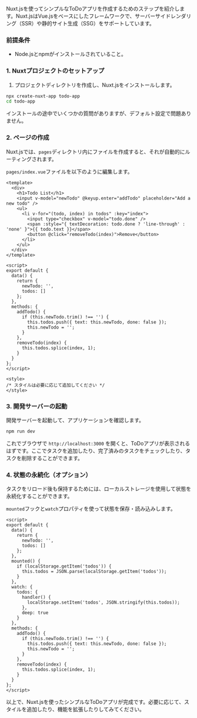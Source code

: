 Nuxt.jsを使ってシンプルなToDoアプリを作成するためのステップを紹介します。Nuxt.jsはVue.jsをベースにしたフレームワークで、サーバーサイドレンダリング（SSR）や静的サイト生成（SSG）をサポートしています。

### 前提条件
- Node.jsとnpmがインストールされていること。

### 1. Nuxtプロジェクトのセットアップ

1. プロジェクトディレクトリを作成し、Nuxt.jsをインストールします。

```bash
npx create-nuxt-app todo-app
cd todo-app
```

インストールの途中でいくつかの質問がありますが、デフォルト設定で問題ありません。

### 2. ページの作成

Nuxt.jsでは、`pages`ディレクトリ内にファイルを作成すると、それが自動的にルーティングされます。

`pages/index.vue`ファイルを以下のように編集します。

```vue
<template>
  <div>
    <h1>Todo List</h1>
    <input v-model="newTodo" @keyup.enter="addTodo" placeholder="Add a new todo" />
    <ul>
      <li v-for="(todo, index) in todos" :key="index">
        <input type="checkbox" v-model="todo.done" />
        <span :style="{ textDecoration: todo.done ? 'line-through' : 'none' }">{{ todo.text }}</span>
        <button @click="removeTodo(index)">Remove</button>
      </li>
    </ul>
  </div>
</template>

<script>
export default {
  data() {
    return {
      newTodo: '',
      todos: []
    };
  },
  methods: {
    addTodo() {
      if (this.newTodo.trim() !== '') {
        this.todos.push({ text: this.newTodo, done: false });
        this.newTodo = '';
      }
    },
    removeTodo(index) {
      this.todos.splice(index, 1);
    }
  }
};
</script>

<style>
/* スタイルは必要に応じて追加してください */
</style>
```

### 3. 開発サーバーの起動

開発サーバーを起動して、アプリケーションを確認します。

```bash
npm run dev
```

これでブラウザで `http://localhost:3000` を開くと、ToDoアプリが表示されるはずです。ここでタスクを追加したり、完了済みのタスクをチェックしたり、タスクを削除することができます。

### 4. 状態の永続化（オプション）

タスクをリロード後も保持するためには、ローカルストレージを使用して状態を永続化することができます。

`mounted`フックと`watch`プロパティを使って状態を保存・読み込みします。

```vue
<script>
export default {
  data() {
    return {
      newTodo: '',
      todos: []
    };
  },
  mounted() {
    if (localStorage.getItem('todos')) {
      this.todos = JSON.parse(localStorage.getItem('todos'));
    }
  },
  watch: {
    todos: {
      handler() {
        localStorage.setItem('todos', JSON.stringify(this.todos));
      },
      deep: true
    }
  },
  methods: {
    addTodo() {
      if (this.newTodo.trim() !== '') {
        this.todos.push({ text: this.newTodo, done: false });
        this.newTodo = '';
      }
    },
    removeTodo(index) {
      this.todos.splice(index, 1);
    }
  }
};
</script>
```

以上で、Nuxt.jsを使ったシンプルなToDoアプリが完成です。必要に応じて、スタイルを追加したり、機能を拡張したりしてみてください。